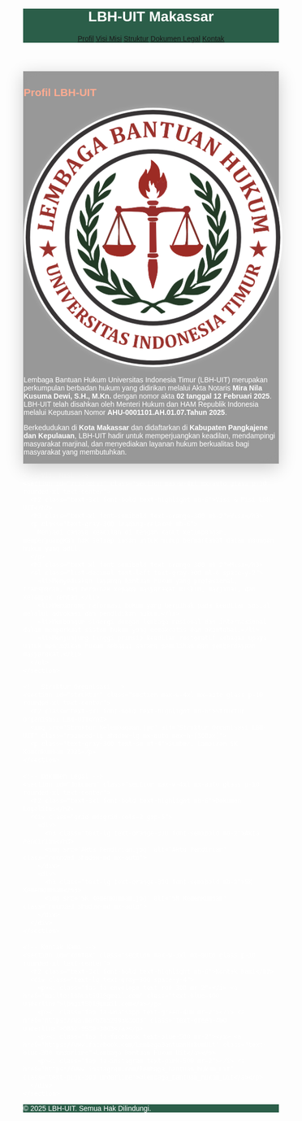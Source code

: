 <!-- ==========================
   Website LBH-UIT - Versi Profil Lengkap + Tema Keren
   Menggunakan: Tailwind CSS, Glassmorphism, Navigasi Dinamis, Background Tematik
   ========================== -->

<html lang="id">
<head>
  <meta charset="UTF-8" />
  <meta name="viewport" content="width=device-width, initial-scale=1.0" />
  <title>Profil LBH-UIT</title>
  <link href="https://cdn.jsdelivr.net/npm/tailwindcss@2.2.19/dist/tailwind.min.css" rel="stylesheet" />
  <link href="https://fonts.googleapis.com/css2?family=Orbitron:wght@600&family=Poppins:wght@400;600&display=swap" rel="stylesheet" />
  <link rel="stylesheet" href="https://cdnjs.cloudflare.com/ajax/libs/font-awesome/6.5.0/css/all.min.css" crossorigin="anonymous" />
  <style>
    body {
      font-family: 'Poppins', sans-serif;
      background: url('d523cd88-7c1b-4a30-bc9f-dd0166c9f696.png') no-repeat center center fixed;
      background-size: cover;
      color: white;
    }
    h1, h2, h3 {
      font-family: 'Orbitron', sans-serif;
    }
    .primary-color {
      background: rgba(20, 77, 54, 0.9);
    }
    .text-highlight {
      color: #ffab91;
    }
    .glass {
      background: rgba(0, 0, 0, 0.4);
      border: 1px solid rgba(255, 255, 255, 0.1);
      backdrop-filter: blur(16px);
      box-shadow: 0 8px 32px 0 rgba(0, 0, 0, 0.2);
    }
    .section {
      display: none;
      opacity: 0;
      transform: translateY(20px);
      transition: all 0.4s ease-in-out;
    }
    .section.active {
      display: block;
      opacity: 1;
      transform: translateY(0);
    }
    .hover-card:hover {
      transform: scale(1.03);
      background-color: rgba(255,255,255,0.1);
    }
    .rounded-logo {
      border-radius: 50%;
      border: 4px solid white;
      box-shadow: 0 0 10px rgba(255, 255, 255, 0.2);
    }
  </style>
</head>
<body>
  <header class="primary-color text-white py-6 shadow-md text-center">
    <h1 class="text-4xl font-bold">LBH-UIT Makassar</h1>
    <nav class="mt-4 flex justify-center gap-6 text-lg font-semibold">
      <a href="#" onclick="showSection('profil')" class="hover:text-orange-300 transition">Profil</a>
      <a href="#" onclick="showSection('visi-misi')" class="hover:text-orange-300 transition">Visi Misi</a>
      <a href="#" onclick="showSection('struktur')" class="hover:text-orange-300 transition">Struktur</a>
      <a href="#" onclick="showSection('dokumen')" class="hover:text-orange-300 transition">Dokumen Legal</a>
      <a href="#" onclick="showSection('kontak')" class="hover:text-orange-300 transition">Kontak</a>
    </nav>
  </header>

  <main class="px-6 py-12">
    <!-- Profil -->
    <section id="profil" class="section active max-w-4xl mx-auto glass p-10 rounded-xl text-center">
      <h2 class="text-3xl font-bold text-highlight mb-6">Profil LBH-UIT</h2>
      <img src="LOGO_LBH-removebg-preview.png" alt="Logo LBH-UIT" class="mx-auto h-32 mb-6 rounded-logo">
      <p class="text-gray-300 text-justify leading-loose">
        Lembaga Bantuan Hukum Universitas Indonesia Timur (LBH-UIT) merupakan perkumpulan berbadan hukum yang didirikan melalui Akta Notaris <strong>Mira Nila Kusuma Dewi, S.H., M.Kn.</strong> dengan nomor akta <strong>02 tanggal 12 Februari 2025</strong>. LBH-UIT telah disahkan oleh Menteri Hukum dan HAM Republik Indonesia melalui Keputusan Nomor <strong>AHU-0001101.AH.01.07.Tahun 2025</strong>.
      </p>
      <p class="text-gray-300 text-justify mt-4 leading-loose">
        Berkedudukan di <strong>Kota Makassar</strong> dan didaftarkan di <strong>Kabupaten Pangkajene dan Kepulauan</strong>, LBH-UIT hadir untuk memperjuangkan keadilan, mendampingi masyarakat marjinal, dan menyediakan layanan hukum berkualitas bagi masyarakat yang membutuhkan.
      </p>
    </section>

    <!-- Visi Misi -->
    <section id="visi-misi" class="section max-w-4xl mx-auto glass p-10 rounded-xl text-center">
      <h2 class="text-3xl font-bold text-highlight mb-6">Visi & Misi LBH-UIT</h2>
      <h3 class="text-xl font-semibold text-orange-300 mb-2">Visi</h3>
      <p class="text-gray-300 leading-relaxed mb-6">
        Menjadi cahaya keadilan di tengah kabut ketimpangan, memperjuangkan hak setiap insan untuk hidup bermartabat dalam naungan hukum yang adil.
      </p>
      <h3 class="text-xl font-semibold text-orange-300 mb-2">Misi</h3>
      <ol class="list-decimal text-left text-gray-300 ml-6 space-y-2">
        <li>Menyediakan layanan bantuan hukum yang profesional, transparan, dan berpihak kepada masyarakat miskin, marjinal, dan kelompok rentan.</li>
        <li>Mendorong reformasi hukum yang berpihak pada keadilan sosial melalui advokasi dan pendidikan hukum.</li>
        <li>Membangun sinergi dengan lembaga nasional dan internasional dalam memperkuat sistem hukum yang demokratis dan akuntabel.</li>
        <li>Menjunjung tinggi prinsip keadilan restoratif sebagai upaya untuk menjadikan hukum sebagai sarana pemulihan dan pemberdayaan masyarakat.</li>
      </ol>
    </section>

    <!-- Struktur Organisasi -->
    <section id="struktur" class="section max-w-4xl mx-auto glass p-10 rounded-xl text-center">
      <h2 class="text-3xl font-bold text-highlight mb-6">Struktur Organisasi LBH-UIT</h2>
      <img src="Struktur Kelembagaan.jpg" alt="Struktur Organisasi LBH-UIT" class="rounded-lg shadow-lg mx-auto max-h-[500px]">
      <p class="text-gray-300 text-sm mt-4">Sumber: Lampiran SK Kemenkumham 2025</p>
    </section>

    <!-- Dokumen Legal -->
    <section id="dokumen" class="section max-w-4xl mx-auto glass p-10 rounded-xl text-center">
      <h2 class="text-3xl font-bold text-highlight mb-6">Dokumen Legalitas</h2>
      <div class="grid md:grid-cols-2 gap-6">
        <div>
          <h3 class="text-lg text-orange-300 font-semibold mb-2">Akta Pendirian</h3>
          <img src="Akta Pendirian.jpg" alt="Akta Pendirian" class="rounded shadow-md mx-auto">
        </div>
        <div>
          <h3 class="text-lg text-orange-300 font-semibold mb-2">SK Kemenkumham</h3>
          <img src="SK Kemenkumham.jpg" alt="SK Kemenkumham" class="rounded shadow-md mx-auto">
        </div>
      </div>
    </section>

    <!-- Kontak Kami -->
    <section id="kontak" class="section max-w-3xl mx-auto glass p-10 rounded-xl text-center">
      <h2 class="text-3xl font-bold text-highlight mb-6">Kontak Kami</h2>
      <div class="text-lg text-gray-300 space-y-4">
        <p><i class="fas fa-envelope text-red-300 mr-2"></i> <a href="mailto:lbhuit501@gmail.com" class="text-blue-400 underline">lbhuit501@gmail.com</a></p>
        <p><i class="fab fa-whatsapp text-green-400 mr-2"></i> <a href="https://wa.me/6285299383003" class="text-green-400 underline">0852-9938-3003</a></p>
        <p><i class="fab fa-facebook text-blue-500 mr-2"></i> <a href="https://www.facebook.com/LembagaBantuanHukumUit" class="text-blue-300 underline">Lembaga Bantuan Hukum Uit</a></p>
        <p><i class="fab fa-instagram text-pink-500 mr-2"></i> <a href="https://www.instagram.com/lembaga_bantuan_hukum_uit" class="text-pink-300 underline">@lembaga_bantuan_hukum_uit</a></p>
      </div>
    </section>
  </main>

  <footer class="primary-color text-white text-center py-6">
    <p class="text-sm">&copy; 2025 LBH-UIT. Semua Hak Dilindungi.</p>
  </footer>

  <script>
    function showSection(id) {
      document.querySelectorAll('.section').forEach(section => section.classList.remove('active'));
      document.getElementById(id).classList.add('active');
    }
  </script>
</body>
</html>
